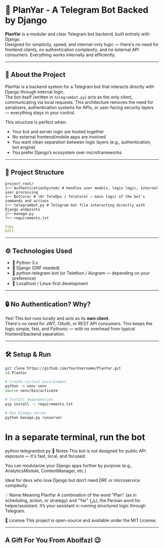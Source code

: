 # 🤖 PlanYar - A Telegram Bot Backed by Django

**PlanYar** is a modular and clear Telegram bot backend, built entirely with Django.  
Designed for simplicity, speed, and internal-only logic — there's no need for frontend clients, no authentication complexity, and no external API consumers. Everything works internally and efficiently.

---

## 🧠 About the Project

PlanYar is a backend system for a Telegram bot that interacts directly with Django through internal logic.  
The bot itself (written in `telegrambot.py`) acts as the only client, communicating via local requests. This architecture removes the need for serializers, authentication systems for APIs, or user-facing security layers — everything stays in your control.

This structure is perfect when:

- Your bot and server logic are hosted together
- No external frontend/mobile apps are involved
- You want clean separation between logic layers (e.g., authentication, bot engine)
- You prefer Django’s ecosystem over microframeworks

---

## 📂 Project Structure
```
project_root/
├── AuthenticationSystem/ # Handles user models, login logic, internal user processing
├── BotCore/ # (Or TeleOps / TeloCore) — main logic of the bot's commands and actions
├── telegrambot.py # Telegram bot file interacting directly with Django endpoints
├── manage.py
└── requirements.txt
```
```yaml
Copy
Edit
```

---

## ⚙️ Technologies Used

- 🐍 Python 3.x
- 🧱 Django (DRF needed)
- 📡 python-telegram-bot (or Telethon / Aiogram — depending on your preference)
- 🐧 Localhost / Linux-first development

---

## 🔒 No Authentication? Why?

Yes! This bot runs locally and acts as its **own client**.  
There's no need for JWT, OAuth, or REST API consumers. This keeps the logic simple, fast, and Pythonic — with no overhead from typical frontend/backend separation.

---

## 🛠 Setup & Run

```bash
git clone https://github.com/YourUsername/PlanYar.git
cd PlanYar

# Create virtual environment
python -m venv venv
source venv/bin/activate

# Install dependencies
pip install -r requirements.txt

# Run Django server
python manage.py runserver
```

# In a separate terminal, run the bot
python telegrambot.py
📌 Notes
This bot is not designed for public API exposure — it's fast, local, and focused.

You can modularize your Django apps further by purpose (e.g., AnalyticsModule, ContentManager, etc.)

Ideal for devs who love Django but don’t need DRF or microservice complexity

💡 Name Meaning
PlanYar
A combination of the word "Plan" (as in scheduling, action, or strategy)
and "Yar" (یار), the Persian word for helper/assistant.
It’s your assistant in running structured logic through Telegram.

📄 License
This project is open-source and available under the MIT License.


---

## A Gift For You From Abolfazl 😉 

